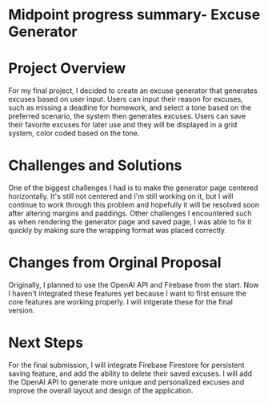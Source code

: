 # Midpoint progress summary- Excuse Generator

# Project Overview
For my final project, I decided to create an excuse generator that generates excuses based on user input. Users can input their reason
for excuses, such as missing a deadline for homework, and select a tone based on the preferred scenario, the system then generates excuses. Users can save their favorite excuses for later use and they will be displayed in a grid system, color coded based on the tone. 

# Challenges and Solutions
One of the biggest challenges I had is to make the generator page centered horizontally. It's still not centered and I'm still working on it, but I will continue to work through this problem and hopefully it will be resolved soon after altering margins and paddings. Other challenges I encountered such as when rendering the generator page and saved page, I was able to fix it quickly by making sure the wrapping format was placed correctly. 

# Changes from Orginal Proposal
Originally, I planned to use the OpenAI API and Firebase from the start. Now I haven't integrated these features yet because I want to first ensure the core features are working properly. I will intgerate these for the final version. 

# Next Steps
For the final submission, I will integrate Firebase Firestore for persistent saving feature, and add the ability to delete their saved excuses. I will add the OpenAI API to generate more unique and personalized excuses and improve the overall layout and design of the application. 
